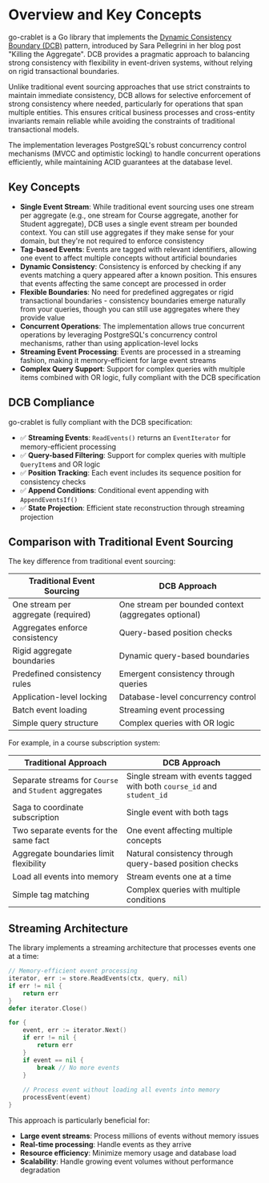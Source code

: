 # Overview and Key Concepts

go-crablet is a Go library that implements the [Dynamic Consistency Boundary (DCB)](https://dcb.events/) pattern, introduced by Sara Pellegrini in her blog post "Killing the Aggregate". DCB provides a pragmatic approach to balancing strong consistency with flexibility in event-driven systems, without relying on rigid transactional boundaries.

Unlike traditional event sourcing approaches that use strict constraints to maintain immediate consistency, DCB allows for selective enforcement of strong consistency where needed, particularly for operations that span multiple entities. This ensures critical business processes and cross-entity invariants remain reliable while avoiding the constraints of traditional transactional models.

The implementation leverages PostgreSQL's robust concurrency control mechanisms (MVCC and optimistic locking) to handle concurrent operations efficiently, while maintaining ACID guarantees at the database level.

## Key Concepts

- **Single Event Stream**: While traditional event sourcing uses one stream per aggregate (e.g., one stream for Course aggregate, another for Student aggregate), DCB uses a single event stream per bounded context. You can still use aggregates if they make sense for your domain, but they're not required to enforce consistency
- **Tag-based Events**: Events are tagged with relevant identifiers, allowing one event to affect multiple concepts without artificial boundaries
- **Dynamic Consistency**: Consistency is enforced by checking if any events matching a query appeared after a known position. This ensures that events affecting the same concept are processed in order
- **Flexible Boundaries**: No need for predefined aggregates or rigid transactional boundaries - consistency boundaries emerge naturally from your queries, though you can still use aggregates where they provide value
- **Concurrent Operations**: The implementation allows true concurrent operations by leveraging PostgreSQL's concurrency control mechanisms, rather than using application-level locks
- **Streaming Event Processing**: Events are processed in a streaming fashion, making it memory-efficient for large event streams
- **Complex Query Support**: Support for complex queries with multiple items combined with OR logic, fully compliant with the DCB specification

## DCB Compliance

go-crablet is fully compliant with the DCB specification:

- ✅ **Streaming Events**: `ReadEvents()` returns an `EventIterator` for memory-efficient processing
- ✅ **Query-based Filtering**: Support for complex queries with multiple `QueryItem`s and OR logic
- ✅ **Position Tracking**: Each event includes its sequence position for consistency checks
- ✅ **Append Conditions**: Conditional event appending with `AppendEventsIf()`
- ✅ **State Projection**: Efficient state reconstruction through streaming projection

## Comparison with Traditional Event Sourcing

The key difference from traditional event sourcing:

Traditional Event Sourcing | DCB Approach
-------------------------|------------
One stream per aggregate (required) | One stream per bounded context (aggregates optional)
Aggregates enforce consistency | Query-based position checks
Rigid aggregate boundaries | Dynamic query-based boundaries
Predefined consistency rules | Emergent consistency through queries
Application-level locking | Database-level concurrency control
Batch event loading | Streaming event processing
Simple query structure | Complex queries with OR logic

For example, in a course subscription system:

Traditional Approach | DCB Approach
-------------------|------------
Separate streams for `Course` and `Student` aggregates | Single stream with events tagged with both `course_id` and `student_id`
Saga to coordinate subscription | Single event with both tags
Two separate events for the same fact | One event affecting multiple concepts
Aggregate boundaries limit flexibility | Natural consistency through query-based position checks
Load all events into memory | Stream events one at a time
Simple tag matching | Complex queries with multiple conditions

## Streaming Architecture

The library implements a streaming architecture that processes events one at a time:

```go
// Memory-efficient event processing
iterator, err := store.ReadEvents(ctx, query, nil)
if err != nil {
    return err
}
defer iterator.Close()

for {
    event, err := iterator.Next()
    if err != nil {
        return err
    }
    if event == nil {
        break // No more events
    }
    
    // Process event without loading all events into memory
    processEvent(event)
}
```

This approach is particularly beneficial for:
- **Large event streams**: Process millions of events without memory issues
- **Real-time processing**: Handle events as they arrive
- **Resource efficiency**: Minimize memory usage and database load
- **Scalability**: Handle growing event volumes without performance degradation 